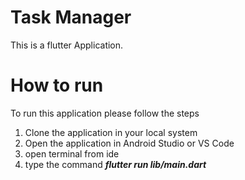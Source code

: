 # Task Manager

This is a flutter Application.

# How to run

To run this application please follow the steps

1. Clone the application in your local system
2. Open the application in Android Studio or VS Code
3. open terminal from ide
4. type the command **_flutter run lib/main.dart_**